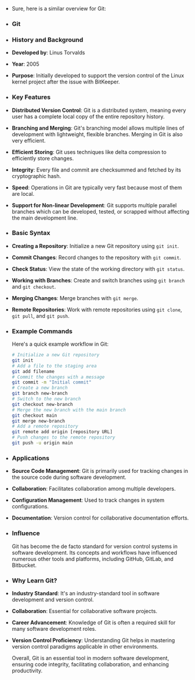 - Sure, here is a similar overview for Git:
- ### **Git**
- ### **History and Background**
- **Developed by**: Linus Torvalds
- **Year**: 2005
- **Purpose**: Initially developed to support the version control of the Linux kernel project after the issue with BitKeeper.
- ### **Key Features**
- **Distributed Version Control**: Git is a distributed system, meaning every user has a complete local copy of the entire repository history.
- **Branching and Merging**: Git's branching model allows multiple lines of development with lightweight, flexible branches. Merging in Git is also very efficient.
- **Efficient Storing**: Git uses techniques like delta compression to efficiently store changes.
- **Integrity**: Every file and commit are checksummed and fetched by its cryptographic hash.
- **Speed**: Operations in Git are typically very fast because most of them are local.
- **Support for Non-linear Development**: Git supports multiple parallel branches which can be developed, tested, or scrapped without affecting the main development line.
- ### **Basic Syntax**
- **Creating a Repository**: Initialize a new Git repository using `git init`.
- **Commit Changes**: Record changes to the repository with `git commit`.
- **Check Status**: View the state of the working directory with `git status`.
- **Working with Branches**: Create and switch branches using `git branch` and `git checkout`.
- **Merging Changes**: Merge branches with `git merge`.
- **Remote Repositories**: Work with remote repositories using `git clone`, `git pull`, and `git push`.
- ### **Example Commands**
  
  Here's a quick example workflow in Git:
  
  ```bash
  # Initialize a new Git repository
  git init
  # Add a file to the staging area
  git add filename
  # Commit the changes with a message
  git commit -m "Initial commit"
  # Create a new branch
  git branch new-branch
  # Switch to the new branch
  git checkout new-branch
  # Merge the new branch with the main branch
  git checkout main
  git merge new-branch
  # Add a remote repository
  git remote add origin [repository URL]
  # Push changes to the remote repository
  git push -u origin main
  ```
- ### **Applications**
- **Source Code Management**: Git is primarily used for tracking changes in the source code during software development.
- **Collaboration**: Facilitates collaboration among multiple developers.
- **Configuration Management**: Used to track changes in system configurations.
- **Documentation**: Version control for collaborative documentation efforts.
- ### **Influence**
  
  Git has become the de facto standard for version control systems in software development. Its concepts and workflows have influenced numerous other tools and platforms, including GitHub, GitLab, and Bitbucket.
- ### **Why Learn Git?**
- **Industry Standard**: It's an industry-standard tool in software development and version control.
- **Collaboration**: Essential for collaborative software projects.
- **Career Advancement**: Knowledge of Git is often a required skill for many software development roles.
- **Version Control Proficiency**: Understanding Git helps in mastering version control paradigms applicable in other environments.
  
  Overall, Git is an essential tool in modern software development, ensuring code integrity, facilitating collaboration, and enhancing productivity.